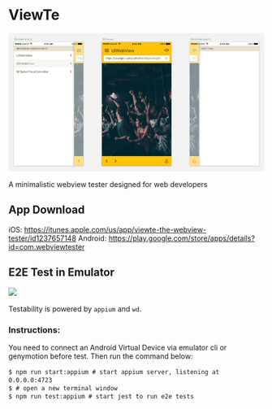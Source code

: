 # ViewTe

![](docs/assets/screenshot-2.0.0.png)

A minimalistic webview tester designed for web developers

## App Download

iOS: https://itunes.apple.com/us/app/viewte-the-webview-tester/id1237657148
Android: https://play.google.com/store/apps/details?id=com.webviewtester

## E2E Test in Emulator

![](docs/assets/e2e-2.1.0.gif)

Testability is powered by `appium` and `wd`.

### Instructions:

You need to connect an Android Virtual Device via emulator cli or genymotion before test. Then run the command below:

```
$ npm run start:appium # start appium server, listening at 0.0.0.0:4723
$ # open a new terminal window
$ npm run test:appium # start jest to run e2e tests
```
